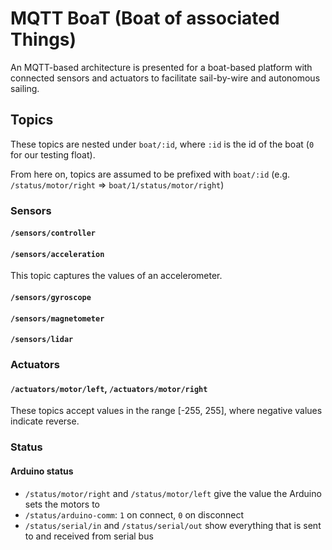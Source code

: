 # MQTT BoaT (Boat of associated Things)

An MQTT-based architecture is presented for a boat-based platform with connected sensors and actuators to facilitate sail-by-wire and autonomous sailing.

## Topics

These topics are nested under `boat/:id`, where `:id` is the id of the boat (`0` for our testing float).

From here on, topics are assumed to be prefixed with `boat/:id` (e.g. `/status/motor/right` => `boat/1/status/motor/right`)

### Sensors

#### `/sensors/controller`


#### `/sensors/acceleration`

This topic captures the values of an accelerometer.

#### `/sensors/gyroscope`


#### `/sensors/magnetometer`


#### `/sensors/lidar`


### Actuators

#### `/actuators/motor/left`, `/actuators/motor/right`

These topics accept values in the range [-255, 255], where negative values indicate reverse.

### Status

#### Arduino status

* `/status/motor/right` and `/status/motor/left` give the value the Arduino sets the motors to
* `/status/arduino-comm`: `1` on connect, `0` on disconnect
* `/status/serial/in` and `/status/serial/out` show everything that is sent to and received from serial bus



